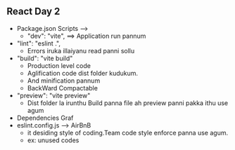 ## React Day 2

- Package.json Scripts -->
  - "dev": "vite", ==> Application run pannum
- "lint": "eslint .",
  - Errors iruka illaiyanu read panni sollu
- "build": "vite build"
  - Production level code
  - Aglification code dist folder kudukum.
  - And minification pannum
  - BackWard Compactable
- "preview": "vite preview"
  - Dist folder la irunthu Build panna file ah preview panni pakka ithu use agum
- Dependencies Graf
- eslint.config.js --> AirBnB
  - it desiding style of coding.Team code style enforce panna use agum.
  - ex: unused codes
